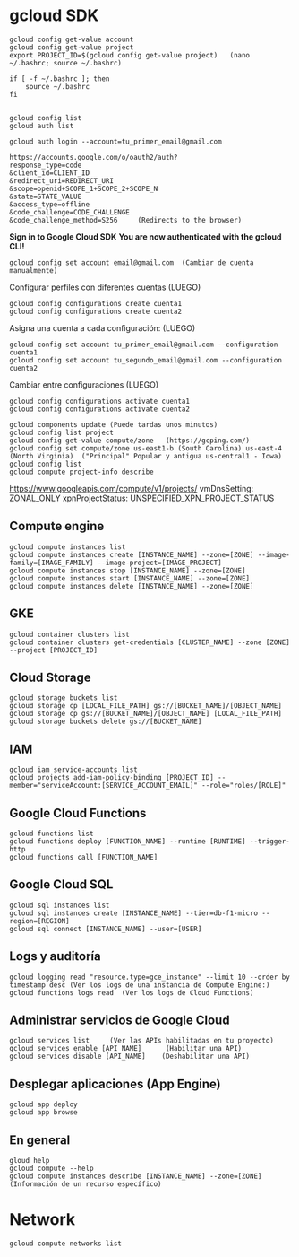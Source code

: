 # gcloud SDK

    gcloud config get-value account
    gcloud config get-value project
    export PROJECT_ID=$(gcloud config get-value project)   (nano ~/.bashrc; source ~/.bashrc)

    if [ -f ~/.bashrc ]; then
        source ~/.bashrc
    fi


    gcloud config list
    gcloud auth list

    gcloud auth login --account=tu_primer_email@gmail.com

    https://accounts.google.com/o/oauth2/auth?
    response_type=code
    &client_id=CLIENT_ID
    &redirect_uri=REDIRECT_URI
    &scope=openid+SCOPE_1+SCOPE_2+SCOPE_N
    &state=STATE_VALUE
    &access_type=offline
    &code_challenge=CODE_CHALLENGE
    &code_challenge_method=S256     (Redirects to the browser)

**Sign in to Google Cloud SDK**
**You are now authenticated with the gcloud CLI!**

    gcloud config set account email@gmail.com  (Cambiar de cuenta manualmente)

Configurar perfiles con diferentes cuentas  (LUEGO)

    gcloud config configurations create cuenta1
    gcloud config configurations create cuenta2

Asigna una cuenta a cada configuración: (LUEGO)

    gcloud config set account tu_primer_email@gmail.com --configuration cuenta1
    gcloud config set account tu_segundo_email@gmail.com --configuration cuenta2

Cambiar entre configuraciones  (LUEGO)

    gcloud config configurations activate cuenta1
    gcloud config configurations activate cuenta2

    gcloud components update (Puede tardas unos minutos)
    gcloud config list project
    gcloud config get-value compute/zone   (https://gcping.com/)
    gcloud config set compute/zone us-east1-b (South Carolina) us-east-4 (North Virginia)  ("Principal" Popular y antigua us-central1 - Iowa)
    gcloud config list
    gcloud compute project-info describe

https://www.googleapis.com/compute/v1/projects/
vmDnsSetting: ZONAL_ONLY
xpnProjectStatus: UNSPECIFIED_XPN_PROJECT_STATUS


## Compute engine

    gcloud compute instances list
    gcloud compute instances create [INSTANCE_NAME] --zone=[ZONE] --image-family=[IMAGE_FAMILY] --image-project=[IMAGE_PROJECT]
    gcloud compute instances stop [INSTANCE_NAME] --zone=[ZONE]
    gcloud compute instances start [INSTANCE_NAME] --zone=[ZONE]
    gcloud compute instances delete [INSTANCE_NAME] --zone=[ZONE]

## GKE

    gcloud container clusters list
    gcloud container clusters get-credentials [CLUSTER_NAME] --zone [ZONE] --project [PROJECT_ID]

## Cloud Storage

    gcloud storage buckets list
    gcloud storage cp [LOCAL_FILE_PATH] gs://[BUCKET_NAME]/[OBJECT_NAME]
    gcloud storage cp gs://[BUCKET_NAME]/[OBJECT_NAME] [LOCAL_FILE_PATH]
    gcloud storage buckets delete gs://[BUCKET_NAME]

## IAM

    gcloud iam service-accounts list
    gcloud projects add-iam-policy-binding [PROJECT_ID] --member="serviceAccount:[SERVICE_ACCOUNT_EMAIL]" --role="roles/[ROLE]"

##  Google Cloud Functions

    gcloud functions list
    gcloud functions deploy [FUNCTION_NAME] --runtime [RUNTIME] --trigger-http
    gcloud functions call [FUNCTION_NAME]

## Google Cloud SQL

    gcloud sql instances list
    gcloud sql instances create [INSTANCE_NAME] --tier=db-f1-micro --region=[REGION]
    gcloud sql connect [INSTANCE_NAME] --user=[USER]


## Logs y auditoría

    gcloud logging read "resource.type=gce_instance" --limit 10 --order by timestamp desc (Ver los logs de una instancia de Compute Engine:)
    gcloud functions logs read  (Ver los logs de Cloud Functions)


## Administrar servicios de Google Cloud

    gcloud services list     (Ver las APIs habilitadas en tu proyecto)
    gcloud services enable [API_NAME]      (Habilitar una API)
    gcloud services disable [API_NAME]    (Deshabilitar una API)

## Desplegar aplicaciones (App Engine)

    gcloud app deploy
    gcloud app browse

## En general

    gloud help
    gcloud compute --help
    gcloud compute instances describe [INSTANCE_NAME] --zone=[ZONE]  (Información de un recurso específico)




# Network

    gcloud compute networks list
















